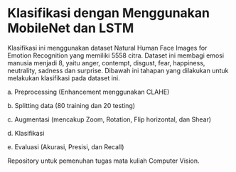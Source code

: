 # Klasifikasi dengan Menggunakan MobileNet dan LSTM
Klasifikasi ini menggunakan dataset Natural Human Face Images for Emotion Recognition yang memiliki 5558 citra. Dataset ini membagi emosi manusia menjadi 8, yaitu anger, contempt, disgust, fear, happiness, neutrality, sadness dan surprise. Dibawah ini tahapan yang dilakukan untuk melakukan klasifikasi pada dataset ini.

a. Preprocessing (Enhancement menggunakan CLAHE)

b. Splitting data (80 training dan 20 testing)

c. Augmentasi (mencakup Zoom, Rotation, Flip horizontal, dan Shear)

d. Klasifikasi

e. Evaluasi (Akurasi, Presisi, dan Recall)

Repository untuk pemenuhan tugas mata kuliah Computer Vision.
